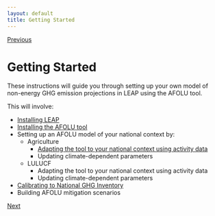 ```yaml
---
layout: default
title: Getting Started
---
```


[Previous](../Index.md)
# Getting Started

These instructions will guide you through setting up your own model of non-energy GHG emission projections in LEAP using the AFOLU tool. 

This will involve:
- [Installing LEAP](Softwarerequirements.md)
- [Installing the AFOLU tool](Installation.md)
- Setting up an AFOLU model of your national context by:
  - Agriculture
    - [Adapting the tool to your national context using activity data](NationalActivitydata.md)
    - Updating climate-dependent parameters
  - LULUCF
    - Adapting the tool to your national context using activity data
    - Updating climate-dependent parameters
- [Calibrating to National GHG Inventory](NationalGHGInventory.md)
- Building AFOLU mitigation scenarios

[Next](Installation.md)
